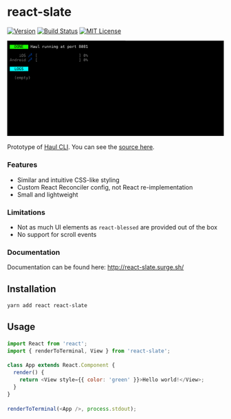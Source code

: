 # react-slate

[![Version][version-badge]][package]
[![Build Status][build-badge]][build]
[![MIT License][license-badge]][license]

![Prototype of Haul CLI](./haul-cli-preview.gif)

Prototype of [Haul CLI](https://github.com/callstack/haul). You can see the [source here](https://github.com/callstack/haul/blob/b5de93c580128a8f5be48c01e4f87211d7e70435/src/server/ui.js#L74-L346).

### Features

* Similar and intuitive CSS-like styling
* Custom React Reconciler config, not React re-implementation
* Small and lightweight

### Limitations

* Not as much UI elements as `react-blessed` are provided out of the box
* No support for scroll events

### Documentation

Documentation can be found here: http://react-slate.surge.sh/

## Installation

```bash
yarn add react react-slate
```

## Usage

```js
import React from 'react';
import { renderToTerminal, View } from 'react-slate';

class App extends React.Component {
  render() {
    return <View style={{ color: 'green' }}>Hello world!</View>;
  }
}

renderToTerminal(<App />, process.stdout);
```

<!-- badges -->

[build-badge]: https://img.shields.io/circleci/project/github/zamotany/react-slate/master.svg?style=flat-square
[build]: https://circleci.com/gh/zamotany/react-slate
[license-badge]: https://img.shields.io/npm/l/react-slate.svg?style=flat-square
[license]: https://opensource.org/licenses/MIT
[version-badge]: https://img.shields.io/npm/v/react-slate.svg?style=flat-square
[package]: https://www.npmjs.com/package/react-slate
